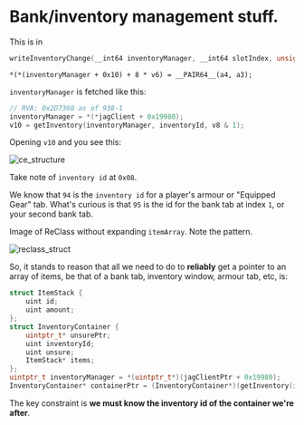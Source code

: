 # Bank/inventory management stuff.

This is in

```cpp
writeInventoryChange(__int64 inventoryManager, __int64 slotIndex, unsigned int a3, unsigned int a4, bool a5)
```

`*(*(inventoryManager + 0x10) + 8 * v6) = __PAIR64__(a4, a3);`


`inventoryManager` is fetched like this:

```cpp
// RVA: 0x2D7360 as of 938-1
inventoryManager = *(*jagClient + 0x19980);
v10 = getInventory(inventoryManager, inventoryId, v8 & 1);
```

Opening `v10` and you see this:

![ce_structure](https://i.imgur.com/P7slII0.png)

Take note of `inventory id` at `0x08`.

We know that `94` is the `inventory id` for a player's armour or "Equipped Gear" tab. What's curious is that `95` is the id for the bank tab at index `1`, or your second bank tab.

Image of ReClass without expanding `itemArray`. Note the pattern.

![reclass_struct](https://i.imgur.com/mWwWwsl.png)


So, it stands to reason that all we need to do to __reliably__ get a pointer to an array of items, be that of a bank tab, inventory window, armour tab, etc, is:

```cpp
struct ItemStack {
    uint id;
    uint amount;
};
struct InventoryContainer {
    uintptr_t* unsurePtr;
    uint inventoryId;
    uint unsure;
    ItemStack* items;
};
uintptr_t inventoryManager = *(uintptr_t*)(jagClientPtr + 0x19980);
InventoryContainer* containerPtr = (InventoryContainer*)(getInventory(inventoryManager, inventoryId, false));
```

The key constraint is __we must know the inventory id of the container we're after__.